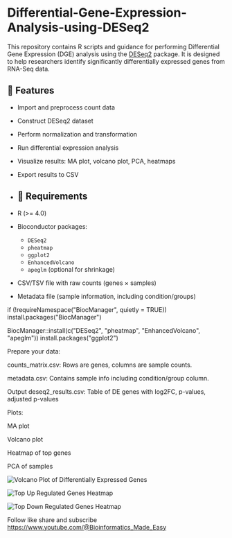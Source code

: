 # Differential-Gene-Expression-Analysis-using-DESeq2
This repository contains R scripts and guidance for performing Differential Gene Expression (DGE) analysis using the [DESeq2](https://bioconductor.org/packages/release/bioc/html/DESeq2.html) package. It is designed to help researchers identify significantly differentially expressed genes from RNA-Seq data.


## 📌 Features

- Import and preprocess count data
- Construct DESeq2 dataset
- Perform normalization and transformation
- Run differential expression analysis
- Visualize results: MA plot, volcano plot, PCA, heatmaps
- Export results to CSV

- ## 🧬 Requirements

- R (>= 4.0)
- Bioconductor packages:
  - `DESeq2`
  - `pheatmap`
  - `ggplot2`
  - `EnhancedVolcano`
  - `apeglm` (optional for shrinkage)
- CSV/TSV file with raw counts (genes × samples)
- Metadata file (sample information, including condition/groups)


if (!requireNamespace("BiocManager", quietly = TRUE))
    install.packages("BiocManager")

BiocManager::install(c("DESeq2", "pheatmap", "EnhancedVolcano", "apeglm"))
install.packages("ggplot2")


Prepare your data:

counts_matrix.csv: Rows are genes, columns are sample counts.

metadata.csv: Contains sample info including condition/group column.


Output
deseq2_results.csv: Table of DE genes with log2FC, p-values, adjusted p-values

Plots:

MA plot

Volcano plot

Heatmap of top genes

PCA of samples


![Volcano Plot of Differentially Expressed Genes](https://github.com/user-attachments/assets/249b68bc-2ea2-4349-9ff8-85a8c6d237b8)



![Top Up Regulated Genes Heatmap](https://github.com/user-attachments/assets/d36aa5fd-d457-4a0f-bd5f-3c710cd736cb)



![Top Down Regulated Genes Heatmap](https://github.com/user-attachments/assets/66e9b068-78ec-406e-b9ed-f7a37f4e7685)






Follow like share and subscribe https://www.youtube.com/@Bioinformatics_Made_Easy

